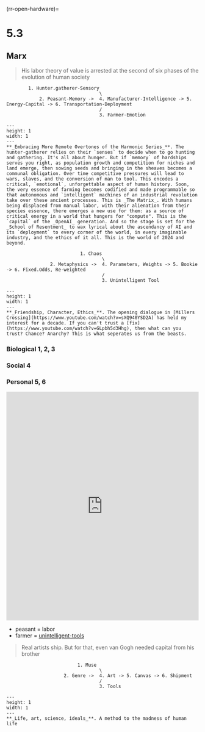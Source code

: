 (rr-open-hardware)=
# 5.3
 
## Marx

>  His labor theory of value is arrested at the second of six phases of the evolution of human society

            1. Hunter.gatherer-Sensory
                                      \
                2. Peasant-Memory ->  4. Manufacturer-Intelligence -> 5. Energy-Capital -> 6. Transportation-Deployment
                                      /
                                      3. Farmer-Emotion


```{figure} ../../figures/blanche.png
---
height: 1
width: 1
---
**_Embracing More Remote Overtones of the Harmonic Series_**. The hunter-gatherer relies on their `senses` to decide when to go hunting and gathering. It's all about hunger. But if `memory` of hardships serves you right, as population growth and competition for niches and land emerge, then sowing seeds and bringing in the sheaves becomes a communal obligation. Over time competitive pressures will lead to wars, slaves, and the conversion of man to tool. This encodes a critical, `emotional`, unforgettable aspect of human history. Soon, the very essence of farming becomes codified and made programmable so that autonomous and `intelligent` machines of an industrial revolution take over these ancient processes. This is _The Matrix_. With humans being displaced from manual labor, with their alienation from their species essence, there emerges a new use for them: as a source of critical energy in a world that hungers for "compute". This is the `capital` of the _OpenAI_ generation. And so the stage is set for the _School of Resentment_ to wax lyrical about the ascendancy of AI and its `deployment` to every corner of the world, in every imaginable industry, and the ethics of it all. This is the world of 2024 and beyond.
`````

 
                               1. Chaos
                                       \
                    2. Metaphysics ->  4. Parameters, Weights -> 5. Bookie -> 6. Fixed.Odds, Re-weighted
                                       /
                                       3. Unintelligent Tool


```{figure} ../../figures/blanche.png
---
height: 1
width: 1
---
**_Friendship, Character, Ethics_**. The opening dialogue in [Millers Crossing](https://www.youtube.com/watch?v=sXQ940YSD2A) has held my interest for a decade. If you can't trust a [fix](https://www.youtube.com/watch?v=GLpbh5d3Hhg), then what can you trust? Chance? Anarchy? This is what seperates us from the beasts.
```

### Biological 1, 2, 3
### Social 4
### Personal 5, 6


<iframe src="https://abikesa.github.io/uganda/" width="100%" height="600px" style="border:none;"></iframe>

- peasant = labor
- farmer = [unintelligent-tools](https://abikesa.github.io/means/)

>  Real artists ship. But for that, even van Gogh needed capital from his brother
 
                              1. Muse
                                      \
                         2. Genre ->  4. Art -> 5. Canvas -> 6. Shipment
                                      /
                                      3. Tools


```{figure} ../../figures/blanche.png
---
height: 1
width: 1
---
**_Life, art, science, ideals_**. A method to the madness of human life
`````